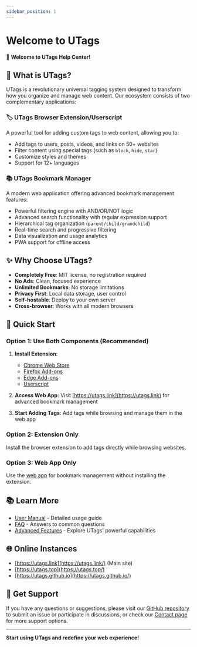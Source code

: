 ```yaml
---
sidebar_position: 1
---
```


# Welcome to UTags

👋 **Welcome to UTags Help Center!**

## 🚀 What is UTags?

UTags is a revolutionary universal tagging system designed to transform how you organize and manage web content. Our ecosystem consists of two complementary applications:

### 🏷️ UTags Browser Extension/Userscript

A powerful tool for adding custom tags to web content, allowing you to:

- Add tags to users, posts, videos, and links on 50+ websites
- Filter content using special tags (such as `block`, `hide`, `star`)
- Customize styles and themes
- Support for 12+ languages

### 📚 UTags Bookmark Manager

A modern web application offering advanced bookmark management features:

- Powerful filtering engine with AND/OR/NOT logic
- Advanced search functionality with regular expression support
- Hierarchical tag organization (`parent/child/grandchild`)
- Real-time search and progressive filtering
- Data visualization and usage analytics
- PWA support for offline access

## ✨ Why Choose UTags?

- **Completely Free**: MIT license, no registration required
- **No Ads**: Clean, focused experience
- **Unlimited Bookmarks**: No storage limitations
- **Privacy First**: Local data storage, user control
- **Self-hostable**: Deploy to your own server
- **Cross-browser**: Works with all modern browsers

## 🚀 Quick Start

### Option 1: Use Both Components (Recommended)

1. **Install Extension**:

   - [Chrome Web Store](https://chromewebstore.google.com/detail/utags-add-usertags-to-lin/kofjcnaphffjoookgahgjidofbdplgig)
   - [Firefox Add-ons](https://addons.mozilla.org/firefox/addon/utags/)
   - [Edge Add-ons](https://microsoftedge.microsoft.com/addons/detail/utags-add-usertags-to-l/bhlbflbehfoccjjenpekilgabbjjnphe)
   - [Userscript](https://greasyfork.org/scripts/460718-utags-add-usertags-to-links)

2. **Access Web App**: Visit [https://utags.link](https://utags.link) for advanced bookmark management

3. **Start Adding Tags**: Add tags while browsing and manage them in the web app

### Option 2: Extension Only

Install the browser extension to add tags directly while browsing websites.

### Option 3: Web App Only

Use the [web app](https://utags.link) for bookmark management without installing the extension.

## 📚 Learn More

- [User Manual](/help/user-manual) - Detailed usage guide
- [FAQ](/help/user-manual/faq) - Answers to common questions
- [Advanced Features](/help/user-manual/advanced-features) - Explore UTags' powerful capabilities

## 🌐 Online Instances

- [https://utags.link](https://utags.link/) (Main site)
- [https://utags.top](https://utags.top/)
- [https://utags.github.io](https://utags.github.io/)

## 🤝 Get Support

If you have any questions or suggestions, please visit our [GitHub repository](https://github.com/utags/utags) to submit an issue or participate in discussions, or check our [Contact page](/contact/) for more support options.

---

**Start using UTags and redefine your web experience!**
